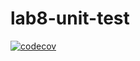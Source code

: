 # lab8-unit-test

[![codecov](https://codecov.io/gh/karn18/lab8-unit-test/branch/main/graph/badge.svg?token=TRf88vEzlU)](https://codecov.io/gh/karn18/lab8-unit-test)
